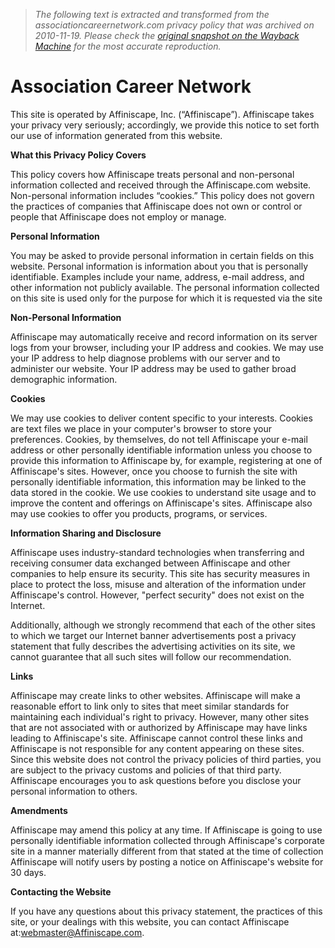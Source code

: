 > *The following text is extracted and transformed from the associationcareernetwork.com privacy policy that was archived on 2010-11-19. Please check the [original snapshot on the Wayback Machine](https://web.archive.org/web/20101119145107id_/http%3A//associationcareernetwork.com/displaycommon.cfm%3Fan%3D1%26subarticlenbr%3D49) for the most accurate reproduction.*

# Association Career Network

This site is operated by Affiniscape, Inc. (“Affiniscape”). Affiniscape takes your privacy very seriously; accordingly, we provide this notice to set forth our use of information generated from this website.

**What this Privacy Policy Covers**

This policy covers how Affiniscape treats personal and non-personal information collected and received through the Affiniscape.com website. Non-personal information includes “cookies.” This policy does not govern the practices of companies that Affiniscape does not own or control or people that Affiniscape does not employ or manage.

**Personal Information**

You may be asked to provide personal information in certain fields on this website. Personal information is information about you that is personally identifiable. Examples include your name, address, e-mail address, and other information not publicly available. The personal information collected on this site is used only for the purpose for which it is requested via the site 

**Non-Personal Information**

Affiniscape may automatically receive and record information on its server logs from your browser, including your IP address and cookies. We may use your IP address to help diagnose problems with our server and to administer our website. Your IP address may be used to gather broad demographic information.

**Cookies**

We may use cookies to deliver content specific to your interests. Cookies are text files we place in your computer's browser to store your preferences. Cookies, by themselves, do not tell Affiniscape your e-mail address or other personally identifiable information unless you choose to provide this information to Affiniscape by, for example, registering at one of Affiniscape's sites. However, once you choose to furnish the site with personally identifiable information, this information may be linked to the data stored in the cookie. We use cookies to understand site usage and to improve the content and offerings on Affiniscape's sites. Affiniscape also may use cookies to offer you products, programs, or services.

**Information Sharing and Disclosure**

Affiniscape uses industry-standard technologies when transferring and receiving consumer data exchanged between Affiniscape and other companies to help ensure its security. This site has security measures in place to protect the loss, misuse and alteration of the information under Affiniscape's control. However, "perfect security" does not exist on the Internet.

Additionally, although we strongly recommend that each of the other sites to which we target our Internet banner advertisements post a privacy statement that fully describes the advertising activities on its site, we cannot guarantee that all such sites will follow our recommendation.

**Links**

Affiniscape may create links to other websites. Affiniscape will make a reasonable effort to link only to sites that meet similar standards for maintaining each individual's right to privacy. However, many other sites that are not associated with or authorized by Affiniscape may have links leading to Affiniscape's site. Affiniscape cannot control these links and Affiniscape is not responsible for any content appearing on these sites. Since this website does not control the privacy policies of third parties, you are subject to the privacy customs and policies of that third party. Affiniscape encourages you to ask questions before you disclose your personal information to others.

**Amendments**

Affiniscape may amend this policy at any time. If Affiniscape is going to use personally identifiable information collected through Affiniscape's corporate site in a manner materially different from that stated at the time of collection Affiniscape will notify users by posting a notice on Affiniscape's website for 30 days.

**Contacting the Website**

If you have any questions about this privacy statement, the practices of this site, or your dealings with this website, you can contact Affiniscape at:[webmaster@Affiniscape.com](mailto:webmaster@Affiniscape.com).
